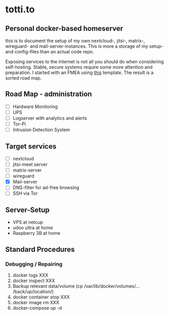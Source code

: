 # totti.to
## Personal docker-based homeserver

this is to document the setup of my own nextcloud-, jitsi-, matrix-, wireguard- and mail-server-instances. This is more a storage of my setup- and config-files than an actual code repo.

Exposing services to the internet is not all you should do when considering self-hosting. Stable, secure systems require some more attention and preparation. I started with an FMEA using [this](https://medium.com/@adrianco/failure-modes-and-continuous-resilience-6553078caad5) template. The result is a sorted road map.

## Road Map - administration
- [ ] Hardware Monitoring
- [ ] UPS
- [ ] Logserver with analytics and alerts
- [ ] Tor-Pi
- [ ] Intrusion Detection System

## Target services
- [ ] nextcloud
- [ ] jitsi-meet server
- [ ] matrix-server
- [ ] wireguard
- [x] Mail-server
- [ ] DNS-filter for ad-free browsing
- [ ] SSH via Tor

## Server-Setup
* VPS at netcup
* udoo ultra at home
* Raspberry 3B at home

## Standard Procedures
### Debugging / Repairing

1. docker logs XXX
2. docker inspect XXX
2. Backup relevant data/volume (cp /var/lib/docker/volumes/... /back/up/location/)
3. docker container stop XXX
4. docker image rm XXX
5. docker-compose up -d
